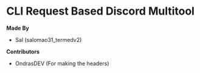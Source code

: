# CLI Request Based Discord Multitool

**Made By**
- Sal (salomao31_termedv2)

**Contributors**
- OndrasDEV (For making the headers)

